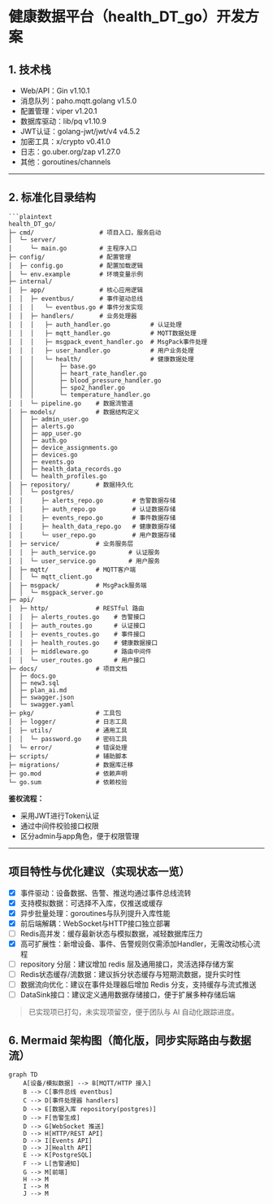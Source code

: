 # 健康数据平台（health_DT_go）开发方案

## 1. 技术栈

- Web/API：Gin v1.10.1
- 消息队列：paho.mqtt.golang v1.5.0
- 配置管理：viper v1.20.1
- 数据库驱动：lib/pq v1.10.9
- JWT认证：golang-jwt/jwt/v4 v4.5.2
- 加密工具：x/crypto v0.41.0
- 日志：go.uber.org/zap v1.27.0
- 其他：goroutines/channels

---

## 2. 标准化目录结构

```plaintext
```plaintext
health_DT_go/
├─ cmd/                  # 项目入口，服务启动
│  └─ server/
│     └─ main.go         # 主程序入口
├─ config/               # 配置管理
│  ├─ config.go          # 配置加载逻辑
│  └─ env.example        # 环境变量示例
├─ internal/
│  ├─ app/               # 核心应用逻辑
│  │  ├─ eventbus/       # 事件驱动总线
│  │  │   └─ eventbus.go # 事件分发实现
│  │  ├─ handlers/       # 业务处理器
│  │  │   ├─ auth_handler.go           # 认证处理
│  │  │   ├─ mqtt_handler.go           # MQTT数据处理
│  │  │   ├─ msgpack_event_handler.go  # MsgPack事件处理
│  │  │   ├─ user_handler.go           # 用户业务处理
│  │  │   └─ health/                   # 健康数据处理
│  │  │       ├─ base.go
│  │  │       ├─ heart_rate_handler.go
│  │  │       ├─ blood_pressure_handler.go
│  │  │       ├─ spo2_handler.go
│  │  │       └─ temperature_handler.go
│  │  └─ pipeline.go    # 数据流管道
│  ├─ models/           # 数据结构定义
│  │  ├─ admin_user.go
│  │  ├─ alerts.go
│  │  ├─ app_user.go
│  │  ├─ auth.go
│  │  ├─ device_assignments.go
│  │  ├─ devices.go
│  │  ├─ events.go
│  │  ├─ health_data_records.go
│  │  └─ health_profiles.go
│  ├─ repository/       # 数据持久化
│  │  └─ postgres/
│  │     ├─ alerts_repo.go        # 告警数据存储
│  │     ├─ auth_repo.go          # 认证数据存储
│  │     ├─ events_repo.go        # 事件数据存储
│  │     ├─ health_data_repo.go   # 健康数据存储
│  │     └─ user_repo.go          # 用户数据存储
│  ├─ service/          # 业务服务层
│  │  ├─ auth_service.go         # 认证服务
│  │  └─ user_service.go         # 用户服务
│  ├─ mqtt/             # MQTT客户端
│  │  └─ mqtt_client.go
│  ├─ msgpack/          # MsgPack服务端
│  │  └─ msgpack_server.go
├─ api/
│  ├─ http/             # RESTful 路由
│  │  ├─ alerts_routes.go    # 告警接口
│  │  ├─ auth_routes.go      # 认证接口
│  │  ├─ events_routes.go    # 事件接口
│  │  ├─ health_routes.go    # 健康数据接口
│  │  ├─ middleware.go       # 路由中间件
│  │  └─ user_routes.go      # 用户接口
├─ docs/                # 项目文档
│  ├─ docs.go
│  ├─ new3.sql
│  ├─ plan_ai.md
│  ├─ swagger.json
│  └─ swagger.yaml
├─ pkg/                 # 工具包
│  ├─ logger/           # 日志工具
│  ├─ utils/            # 通用工具
│  │  └─ password.go    # 密码工具
│  └─ error/            # 错误处理
├─ scripts/             # 辅助脚本
├─ migrations/          # 数据库迁移
├─ go.mod               # 依赖声明
└─ go.sum               # 依赖校验
```

**鉴权流程：**
- 采用JWT进行Token认证
- 通过中间件校验接口权限
- 区分admin与app角色，便于权限管理

---

## 项目特性与优化建议（实现状态一览）

- [x] 事件驱动：设备数据、告警、推送均通过事件总线流转
- [x] 支持模拟数据：可选择不入库，仅推送或缓存
- [x] 异步批量处理：goroutines与队列提升入库性能
- [x] 前后端解耦：WebSocket与HTTP接口独立部署
- [ ] Redis高并发：缓存最新状态与模拟数据，减轻数据库压力
- [x] 高可扩展性：新增设备、事件、告警规则仅需添加Handler，无需改动核心流程
- [ ] repository 分层：建议增加 redis 层及通用接口，灵活选择存储方案
- [ ] Redis状态缓存/流数据：建议拆分状态缓存与短期流数据，提升实时性
- [ ] 数据流向优化：建议在事件处理器后增加 Redis 分支，支持缓存与流式推送
- [ ] DataSink接口：建议定义通用数据存储接口，便于扩展多种存储后端

> 已实现项已打勾，未实现项留空，便于团队与 AI 自动化跟踪进度。
## 6. Mermaid 架构图（简化版，同步实际路由与数据流）

```mermaid
graph TD
    A[设备/模拟数据] --> B[MQTT/HTTP 接入]
    B --> C[事件总线 eventbus]
    C --> D[事件处理器 handlers]
    D --> E[数据入库 repository(postgres)]
    D --> F[告警生成]
    D --> G[WebSocket 推送]
    D --> H[HTTP/REST API]
    D --> I[Events API]
    D --> J[Health API]
    E --> K[PostgreSQL]
    F --> L[告警通知]
    G --> M[前端]
    H --> M
    I --> M
    J --> M
```

